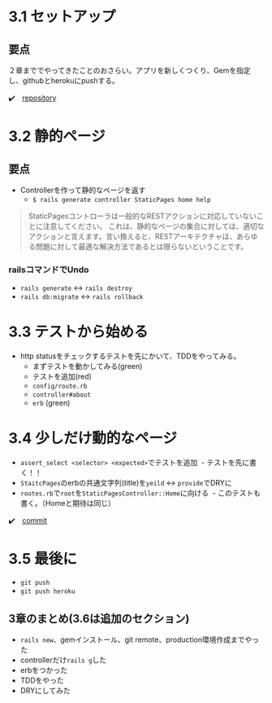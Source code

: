# 3.1 セットアップ

## 要点

２章まででやってきたことのおさらい。アプリを新しくつくり、Gemを指定し、githubとherokuにpushする。

:heavy_check_mark:　[repository](https://github.com/shoota/rails5-tutorial-sample_app)


# 3.2 静的ページ

## 要点

- Controllerを作って静的なページを返す
  - `$ rails generate controller StaticPages home help`

> StaticPagesコントローラは一般的なRESTアクションに対応していないことに注意してください。 これは、静的なページの集合に対しては、適切なアクションと言えます。言い換えると、RESTアーキテクチャは、あらゆる問題に対して最適な解決方法であるとは限らないということです。

### railsコマンドでUndo

- `rails generate` <-> `rails destroy`
- `rails db:migrate` <-> `rails rollback`


# 3.3 テストから始める

- http statusをチェックするテストを先にかいて、TDDをやってみる。
  - まずテストを動かしてみる(green)
  - テストを追加(red)
  - `config/route.rb` 
  - `controller#about`
  - `erb` (green)

# 3.4 少しだけ動的なページ

- `assert_select <selector> <expected>`でテストを追加
  - テストを先に書く！！
- `StaitcPages`のerbの共通文字列(title)を`yeild` <-> `provide`でDRYに
- `routes.rb`で`root`を`StaticPagesController::Home`に向ける
  - このテストも書く。（Homeと期待は同じ）

:heavy_check_mark:　[commit](https://github.com/shoota/rails5-tutorial-sample_app/commit/096c72eea68f91f08e2c404037e61c5b14a734cd)

# 3.5 最後に

- `git push`
- `git push heroku`

## 3章のまとめ(3.6は追加のセクション)

- `rails new`、gemインストール、git remote、production環境作成までやった
- controllerだけ`rails g`した
- erbをつかった
- TDDをやった
- DRYにしてみた
